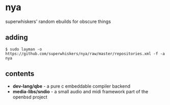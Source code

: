 # nya

superwhiskers' random ebuilds for obscure things

## adding

```
$ sudo layman -o https://github.com/superwhiskers/nya/raw/master/repositories.xml -f -a nya
```

## contents

- **dev-lang/qbe** - a pure c embeddable compiler backend
- **media-libs/sndio** - a small audio and midi framework part of the openbsd project
